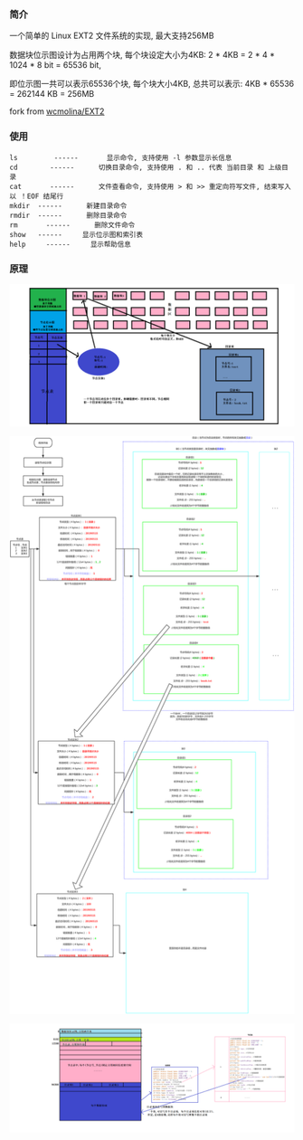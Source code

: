 ### 简介

一个简单的 Linux EXT2 文件系统的实现, 最大支持256MB

数据块位示图设计为占用两个块, 每个块设定大小为4KB: 2 * 4KB = 2 * 4 * 1024 * 8 bit = 65536 bit,

即位示图一共可以表示65536个块, 每个块大小4KB, 总共可以表示: 4KB * 65536 = 262144 KB = 256MB

fork from [wcmolina/EXT2](https://github.com/wcmolina/EXT2)

### 使用
```
ls         ------       显示命令, 支持使用 -l 参数显示长信息
cd        ------      切换目录命令, 支持使用 . 和 .. 代表 当前目录 和 上级目录
cat       ------      文件查看命令, 支持使用 > 和 >> 重定向符写文件, 结束写入以 ！EOF 结尾行
mkdir  ------      新建目录命令
rmdir  ------      删除目录命令
rm       ------      删除文件命令
show   ------     显示位示图和索引表
help     ------     显示帮助信息
```
### 原理

 ![](https://raw.githubusercontent.com/JuchiaLu/linux-ext2/master/pictures/EXT2_1.png)

![](https://raw.githubusercontent.com/JuchiaLu/linux-ext2/master/pictures/EXT2_2.png)

![](https://raw.githubusercontent.com/JuchiaLu/linux-ext2/master/pictures/EXT2_3.png)
